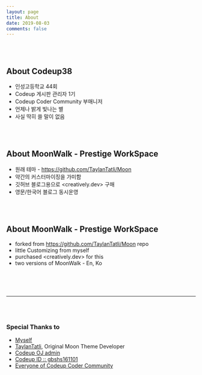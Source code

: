 ```yaml
---
layout: page
title: About
date: 2019-08-03
comments: false
---
```

    
<br/>
<br/>

## About Codeup38  

- 인성고등학교 44회
- Codeup 게시판 관리자 1기
- Codeup Coder Community 부매니저
- 언제나 밝게 빛나는 별
- 사실 딱히 쓸 말이 없음

<br/>
<br/>

## About MoonWalk - Prestige WorkSpace

- 원래 테마 - <https://github.com/TaylanTatli/Moon> 
- 약간의 커스터마이징을 가미함
- 깃허브 블로그용으로 <creatively.dev> 구매
- 영문/한국어 블로그 동시운영

<br/>
<br/>

## About MoonWalk - Prestige WorkSpace

- forked from <https://github.com/TaylanTatli/Moon> repo
- little Customizing from myself
- purchased <creatively.dev> for this
- two versions of MoonWalk - En, Ko

<br/>
<br/>
<br/>

-------------------------------------------

<br/>
<br/>

### Special Thanks to

- [Myself](https://github.com/codeup38)
- [TaylanTatli](https://github.com/TaylanTatli), Original Moon Theme Developer
- [Codeup OJ admin](https://codeup.kr/userinfo.php?user=admin)
- [Codeup ID :: gbshs161101](https://codeup.kr/userinfo.php?user=gbshs161101)
- [Everyone of Codeup Coder Community](https://cafe.naver.com/codeupcoder)
